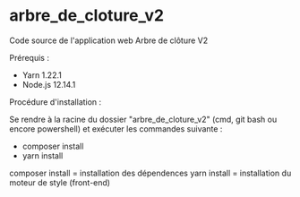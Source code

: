 # arbre_de_cloture_v2
Code source de l'application web Arbre de clôture V2

Prérequis :
 - Yarn 1.22.1
 - Node.js 12.14.1
 
Procédure d'installation :

Se rendre à la racine du dossier "arbre_de_cloture_v2" (cmd, git bash ou encore powershell) et exécuter les commandes suivante :
 - composer install
 - yarn install

composer install = installation des dépendences
yarn install = installation du moteur de style (front-end)





